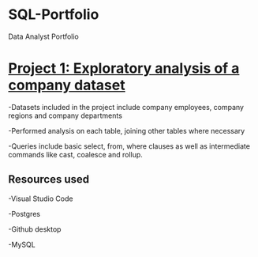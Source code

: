 # SQL-Portfolio
Data Analyst Portfolio

[Project 1: Exploratory analysis of a company dataset](https://github.com/Madamn22/Company-Analytics)
======================================================

-Datasets included in the project include company employees, company regions and company departments

-Performed analysis on each table, joining other tables where necessary

-Queries include basic select, from, where clauses as well as intermediate commands like cast, coalesce and rollup.



Resources used
---------------

-Visual Studio Code 

-Postgres

-Github desktop

-MySQL
